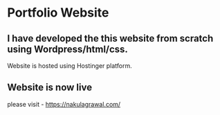 # Portfolio Website
## I have developed the this website from scratch using Wordpress/html/css.
Website is hosted using Hostinger platform.

## Website is now live
please visit - https://nakulagrawal.com/
